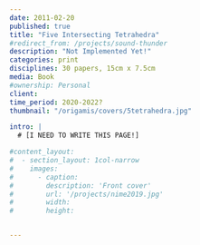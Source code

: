 ```yaml
---
date: 2011-02-20
published: true
title: "Five Intersecting Tetrahedra"
#redirect_from: /projects/sound-thunder
description: "Not Implemented Yet!"
categories: print
disciplines: 30 papers, 15cm x 7.5cm 
media: Book
#ownership: Personal
client:
time_period: 2020-2022?
thumbnail: "/origamis/covers/5tetrahedra.jpg"

intro: |
  # [I NEED TO WRITE THIS PAGE!]

#content_layout:
#  - section_layout: 1col-narrow
#    images:
#      - caption:
#        description: 'Front cover'
#        url: '/projects/nime2019.jpg'
#        width:
#        height:


---
```

